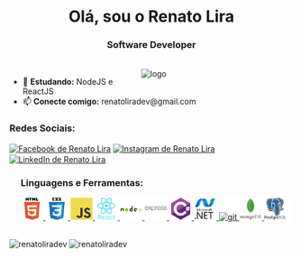<div align="center">
    <h1>Olá, sou o Renato Lira</h1>
    <h3 align="center">Software Developer</h3>
</div>
<br>
<img src="https://raw.githubusercontent.com/MicaelliMedeiros/micaellimedeiros/master/image/computer-illustration.png" min-width="250px" max-width="250px" width="250px" align="right" alt="logo" style="margin-right: 20px;">
<ul>
    <li>🌱 <strong>Estudando:</strong> NodeJS e ReactJS </li>
    <li>📫 <strong>Conecte comigo:</strong> <a style="text-decoration: none;" href="mailto:renatoliradev@gmail.com">renatoliradev@gmail.com</a> </li>
</ul>
<h3 align="left">Redes Sociais:</h3>
<p align="left">
    <a href="https://fb.com/renatooolira" target="blank">
        <img align="center"
            src="https://raw.githubusercontent.com/rahuldkjain/github-profile-readme-generator/master/src/images/icons/Social/facebook.svg"
            alt="Facebook de Renato Lira" height="30" width="40" /></a>
    <a href="https://instagram.com/_renatolira_" target="blank">
        <img align="center"
            src="https://raw.githubusercontent.com/rahuldkjain/github-profile-readme-generator/master/src/images/icons/Social/instagram.svg"
            alt="Instagram de Renato Lira" height="30" width="40" /></a>
	<a href="https://www.linkedin.com/in/renatoliradev" target="blank">
        <img align="center"
            src="https://raw.githubusercontent.com/rahuldkjain/github-profile-readme-generator/master/src/images/icons/Social/linked-in-alt.svg"
            alt="LinkedIn de Renato Lira" height="30" width="40" /></a>
</p>

<h3 align="left" style="margin-left: 20px;">Linguagens e Ferramentas:</h3>
<p align="left" style="margin-left: 20px; background: #FFFFFF;">  	  
<a href="https://www.w3.org/html/" target="_blank" rel="noreferrer"> <img src="https://raw.githubusercontent.com/devicons/devicon/master/icons/html5/html5-original-wordmark.svg" alt="html5" width="40" height="40"/> </a> 
	<a href="https://www.w3schools.com/css/" target="_blank" rel="noreferrer"> <img src="https://raw.githubusercontent.com/devicons/devicon/master/icons/css3/css3-original-wordmark.svg" alt="css3" width="40" height="40"/> </a> 
	<a href="https://developer.mozilla.org/en-US/docs/Web/JavaScript" target="_blank" rel="noreferrer"> <img src="https://raw.githubusercontent.com/devicons/devicon/master/icons/javascript/javascript-original.svg" alt="javascript" width="40" height="40"/> </a> 
	<a href="https://reactjs.org/" target="_blank" rel="noreferrer"> <img src="https://raw.githubusercontent.com/devicons/devicon/master/icons/react/react-original-wordmark.svg" alt="react" width="40" height="40"/> </a>
	<a href="https://nodejs.org" target="_blank" rel="noreferrer"> <img src="https://raw.githubusercontent.com/devicons/devicon/master/icons/nodejs/nodejs-original-wordmark.svg" alt="nodejs" width="40" height="40"/> </a> 
	<a href="https://expressjs.com" target="_blank" rel="noreferrer"> <img src="https://raw.githubusercontent.com/devicons/devicon/master/icons/express/express-original-wordmark.svg" alt="express" width="40" height="40"/> </a> 
	<a href="https://www.w3schools.com/cs/" target="_blank" rel="noreferrer"> <img src="https://raw.githubusercontent.com/devicons/devicon/master/icons/csharp/csharp-original.svg" alt="csharp" width="40" height="40"/> </a>
	<a href="https://dotnet.microsoft.com/" target="_blank" rel="noreferrer"> <img src="https://raw.githubusercontent.com/devicons/devicon/master/icons/dot-net/dot-net-original-wordmark.svg" alt="dotnet" width="40" height="40"/> </a> 
	<a href="https://git-scm.com/" target="_blank" rel="noreferrer"> <img src="https://www.vectorlogo.zone/logos/git-scm/git-scm-icon.svg" alt="git" width="40" height="40"/> </a> 
	<a href="https://www.mongodb.com/" target="_blank" rel="noreferrer"> <img src="https://raw.githubusercontent.com/devicons/devicon/master/icons/mongodb/mongodb-original-wordmark.svg" alt="mongodb" width="40" height="40"/> </a> 
	<a href="https://www.postgresql.org" target="_blank" rel="noreferrer"> <img src="https://raw.githubusercontent.com/devicons/devicon/master/icons/postgresql/postgresql-original-wordmark.svg" alt="postgresql" width="40" height="40"/> </a> 
</p>

<br>
<div align="left">
<img width="400em" src="https://github-readme-stats.vercel.app/api?username=renatoliradev&theme=dracula&show_icons=true&locale=pt-br" alt="renatoliradev" />
<img width="350em" src="https://github-readme-stats.vercel.app/api/top-langs?username=renatoliradev&show_icons=true&theme=dracula&locale=pt-br&layout=compact" alt="renatoliradev" />
</div>
